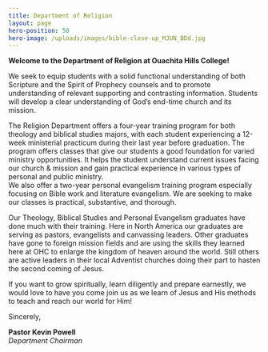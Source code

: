 ```yaml
---
title: Department of Religion
layout: page
hero-position: 50
hero-image: /uploads/images/bible-close-up_MJUN_BDd.jpg
---
```

**Welcome to the Department of Religion at Ouachita Hills College!**

We seek to equip students with a solid functional understanding of both Scripture and the 
Spirit of Prophecy counsels and to promote understanding of relevant supporting and contrasting 
information. Students will develop a clear understanding of God’s end-time church and its 
mission.

The Religion Department offers a four-year training program for both theology and biblical 
studies majors, with each student experiencing a 12-week ministerial practicum during their 
last year before graduation. The program offers classes that give our students a good foundation 
for varied ministry opportunities.  It helps the student understand current issues facing our 
church & mission and gain practical experience in various types of personal and public ministry.  
We also offer a two-year personal evangelism training program especially focusing on Bible work 
and literature evangelism.  We are seeking to make our classes is practical, substantive, and 
thorough. 

Our Theology, Biblical Studies and Personal Evangelism graduates have done much with their 
training. Here in North America our graduates are serving as pastors, evangelists and canvassing 
leaders.  Other graduates have gone to foreign mission fields and are using the skills they 
learned here at OHC to enlarge the kingdom of heaven around the world. Still others are active 
leaders in their local Adventist churches doing their part to hasten the second coming of 
Jesus.

If you want to grow spiritually, learn diligently and prepare earnestly, we would love to 
have you come join us as we learn of Jesus and His methods to teach and reach our world for 
Him!

Sincerely,

**Pastor Kevin Powell**  
*Department Chairman*